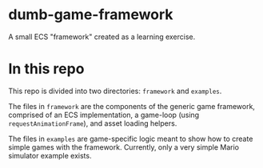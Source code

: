 # dumb-game-framework
A small ECS "framework" created as a learning exercise.

# In this repo
This repo is divided into two directories: `framework` and `examples`. 

The files in `framework` are the components of the generic game framework, comprised of an ECS implementation, a game-loop (using `requestAnimationFrame`), and asset loading helpers.

The files in `examples` are game-specific logic meant to show how to create simple games with the framework. Currently, only a very simple Mario simulator example exists.
